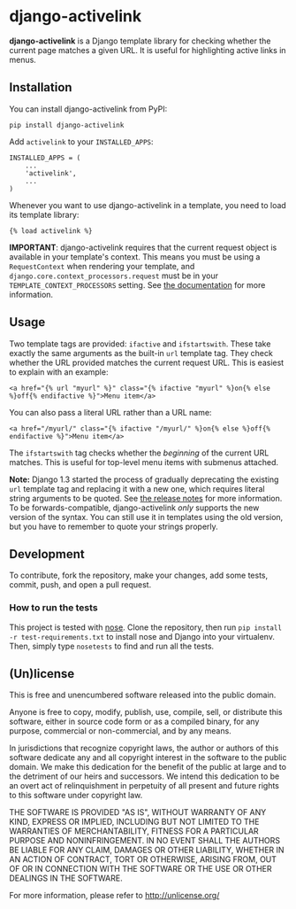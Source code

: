 # django-activelink

**django-activelink** is a Django template library for checking whether the current page matches a given URL. It is useful for highlighting active links in menus.

## Installation

You can install django-activelink from PyPI:

    pip install django-activelink

Add `activelink` to your `INSTALLED_APPS`:

    INSTALLED_APPS = (
        ...
        'activelink',
        ...
    )

Whenever you want to use django-activelink in a template, you need to load its template library:

    {% load activelink %}

**IMPORTANT**: django-activelink requires that the current request object is available in your template's context. This means you must be using a `RequestContext` when rendering your template, and `django.core.context_processors.request` must be in your `TEMPLATE_CONTEXT_PROCESSORS` setting. See [the documentation](https://docs.djangoproject.com/en/dev/ref/templates/api/#subclassing-context-requestcontext) for more information.

## Usage

Two template tags are provided: `ifactive` and `ifstartswith`. These take exactly the same arguments as the built-in `url` template tag. They check whether the URL provided matches the current request URL. This is easiest to explain with an example:

    <a href="{% url "myurl" %}" class="{% ifactive "myurl" %}on{% else %}off{% endifactive %}">Menu item</a>

You can also pass a literal URL rather than a URL name:

    <a href="/myurl/" class="{% ifactive "/myurl/" %}on{% else %}off{% endifactive %}">Menu item</a>

The `ifstartswith` tag checks whether the *beginning* of the current URL matches. This is useful for top-level menu items with submenus attached.

**Note:** Django 1.3 started the process of gradually deprecating the existing `url` template tag and replacing it with a new one, which requires literal string arguments to be quoted. See [the release notes](https://docs.djangoproject.com/en/dev/releases/1.3/#changes-to-url-and-ssi) for more information. To be forwards-compatible, django-activelink *only* supports the new version of the syntax. You can still use it in templates using the old version, but you have to remember to quote your strings properly.

## Development

To contribute, fork the repository, make your changes, add some tests, commit, push, and open a pull request.

### How to run the tests

This project is tested with [nose](http://nose.readthedocs.org). Clone the repository, then run `pip install -r test-requirements.txt` to install nose and Django into your virtualenv. Then, simply type `nosetests` to find and run all the tests.

## (Un)license

This is free and unencumbered software released into the public domain.

Anyone is free to copy, modify, publish, use, compile, sell, or distribute this
software, either in source code form or as a compiled binary, for any purpose,
commercial or non-commercial, and by any means.

In jurisdictions that recognize copyright laws, the author or authors of this
software dedicate any and all copyright interest in the software to the public
domain. We make this dedication for the benefit of the public at large and to
the detriment of our heirs and successors. We intend this dedication to be an
overt act of relinquishment in perpetuity of all present and future rights to
this software under copyright law.

THE SOFTWARE IS PROVIDED "AS IS", WITHOUT WARRANTY OF ANY KIND, EXPRESS OR
IMPLIED, INCLUDING BUT NOT LIMITED TO THE WARRANTIES OF MERCHANTABILITY, FITNESS
FOR A PARTICULAR PURPOSE AND NONINFRINGEMENT. IN NO EVENT SHALL THE AUTHORS BE
LIABLE FOR ANY CLAIM, DAMAGES OR OTHER LIABILITY, WHETHER IN AN ACTION OF
CONTRACT, TORT OR OTHERWISE, ARISING FROM, OUT OF OR IN CONNECTION WITH THE
SOFTWARE OR THE USE OR OTHER DEALINGS IN THE SOFTWARE.

For more information, please refer to <http://unlicense.org/>
